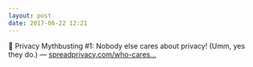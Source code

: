 ```yaml
---
layout: post
date: 2017-06-22 12:21
---
```

🔗 Privacy Mythbusting #1: Nobody else cares about privacy! (Umm, yes they do.) — [spreadprivacy.com/who-cares...](https://spreadprivacy.com/who-cares-about-privacy-1606f4068a98?source=ifttt--------------2&gi=64eb7b0e4426)
